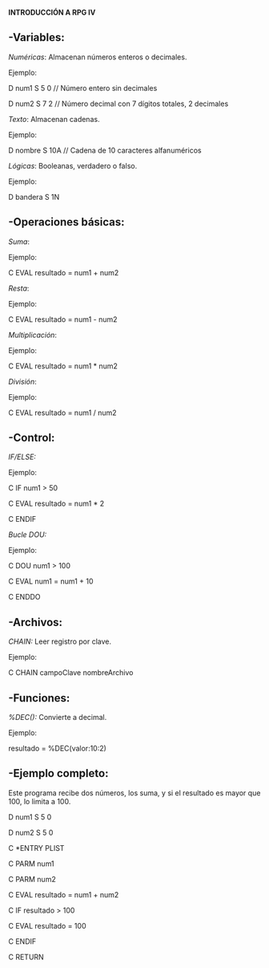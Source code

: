 **INTRODUCCIÓN A RPG IV**

## -Variables:

 *Numéricas*: Almacenan números enteros o decimales.
 
 Ejemplo:
 
  D   num1   S   5  0    // Número entero sin decimales
  
  D   num2   S   7  2    // Número decimal con 7 dígitos totales, 2 decimales

 *Texto*: Almacenan cadenas.
 
 Ejemplo:
 
  D   nombre   S   10A   // Cadena de 10 caracteres alfanuméricos

 *Lógicas*: Booleanas, verdadero o falso.
 
 Ejemplo:

  D   bandera   S   1N
   
## -Operaciones básicas:

 *Suma*:
 
 Ejemplo:

  C   EVAL   resultado = num1 + num2

 *Resta*:
 
 Ejemplo:

  C   EVAL   resultado = num1 - num2

 *Multiplicación*:
 
 Ejemplo:

  C   EVAL   resultado = num1 * num2

 *División*:
 
 Ejemplo:
 
  C   EVAL   resultado = num1 / num2

## -Control:

 *IF/ELSE:*
 
 Ejemplo:

  C   IF   num1 > 50
  
  C     EVAL   resultado = num1 * 2
  
  C   ENDIF

 *Bucle DOU:*
 
 Ejemplo:

  C   DOU   num1 > 100
  
  C     EVAL   num1 = num1 + 10
  
  C   ENDDO

## -Archivos:

 *CHAIN:* Leer registro por clave.
 
 Ejemplo:

  C   CHAIN   campoClave   nombreArchivo

## -Funciones:

 *%DEC():* Convierte a decimal.
 
 Ejemplo:

  resultado = %DEC(valor:10:2)

## -Ejemplo completo:

Este programa recibe dos números, los suma, y si el resultado es mayor que 100, lo limita a 100.

  D num1   S   5  0
  
  D num2   S   5  0
  
  C *ENTRY   PLIST
  
  C PARM   num1
  
  C PARM   num2
  
  C EVAL   resultado = num1 + num2
  
  C IF   resultado > 100
  
  C   EVAL   resultado = 100
  
  C ENDIF
  
  C RETURN

 



  

 

